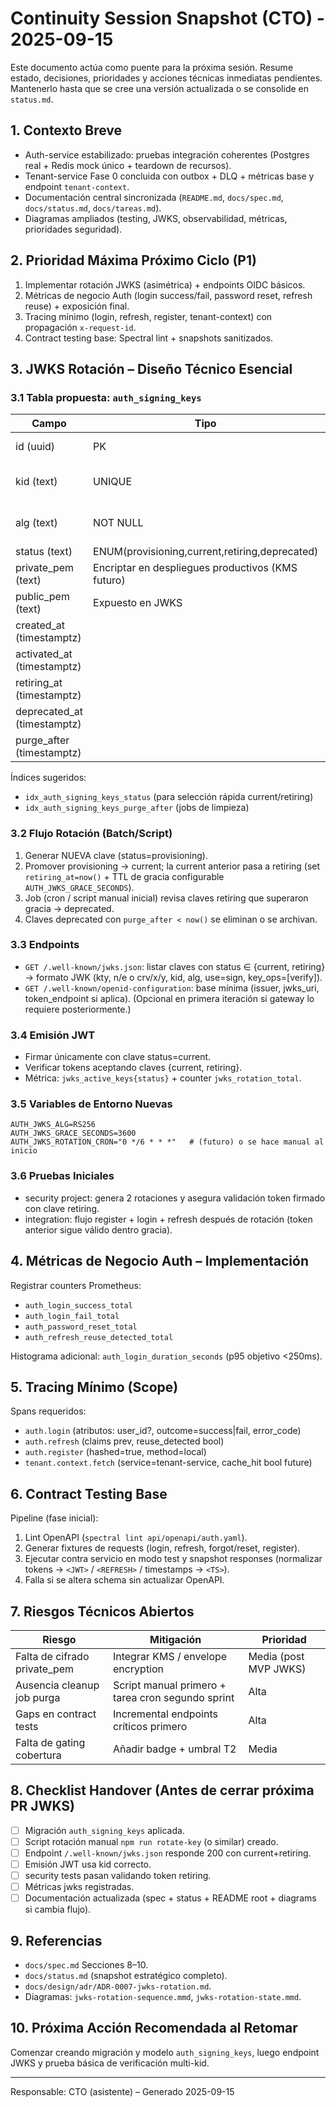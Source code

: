 # Continuity Session Snapshot (CTO) - 2025-09-15

Este documento actúa como puente para la próxima sesión. Resume estado, decisiones, prioridades y acciones técnicas inmediatas pendientes. Mantenerlo hasta que se cree una versión actualizada o se consolide en `status.md`.

## 1. Contexto Breve
- Auth-service estabilizado: pruebas integración coherentes (Postgres real + Redis mock único + teardown de recursos).
- Tenant-service Fase 0 concluida con outbox + DLQ + métricas base y endpoint `tenant-context`.
- Documentación central sincronizada (`README.md`, `docs/spec.md`, `docs/status.md`, `docs/tareas.md`).
- Diagramas ampliados (testing, JWKS, observabilidad, métricas, prioridades seguridad).

## 2. Prioridad Máxima Próximo Ciclo (P1)
1. Implementar rotación JWKS (asimétrica) + endpoints OIDC básicos.
2. Métricas de negocio Auth (login success/fail, password reset, refresh reuse) + exposición final.
3. Tracing mínimo (login, refresh, register, tenant-context) con propagación `x-request-id`.
4. Contract testing base: Spectral lint + snapshots sanitizados.

## 3. JWKS Rotación – Diseño Técnico Esencial
### 3.1 Tabla propuesta: `auth_signing_keys`
| Campo | Tipo | Notas |
|-------|------|-------|
| id (uuid) | PK | Identificador interno |
| kid (text) | UNIQUE | Usado en header JWT + JWKS |
| alg (text) | NOT NULL | RS256/ES256 (inicial RS256) |
| status (text) | ENUM(provisioning,current,retiring,deprecated) |
| private_pem (text) | Encriptar en despliegues productivos (KMS futuro) |
| public_pem (text) | Expuesto en JWKS |
| created_at (timestamptz) | | |
| activated_at (timestamptz) | | Cuando pasa a current |
| retiring_at (timestamptz) | | Inicio ventana gracia |
| deprecated_at (timestamptz) | | Fin ventana gracia |
| purge_after (timestamptz) | | Programación limpieza |

Índices sugeridos:
- `idx_auth_signing_keys_status` (para selección rápida current/retiring)
- `idx_auth_signing_keys_purge_after` (jobs de limpieza)

### 3.2 Flujo Rotación (Batch/Script)
1. Generar NUEVA clave (status=provisioning).
2. Promover provisioning → current; la current anterior pasa a retiring (set `retiring_at=now()` + TTL de gracia configurable `AUTH_JWKS_GRACE_SECONDS`).
3. Job (cron / script manual inicial) revisa claves retiring que superaron gracia → deprecated.
4. Claves deprecated con `purge_after < now()` se eliminan o se archivan.

### 3.3 Endpoints
- `GET /.well-known/jwks.json`: listar claves con status ∈ {current, retiring} → formato JWK (kty, n/e o crv/x/y, kid, alg, use=sign, key_ops=[verify]).
- `GET /.well-known/openid-configuration`: base mínima (issuer, jwks_uri, token_endpoint si aplica). (Opcional en primera iteración si gateway lo requiere posteriormente.)

### 3.4 Emisión JWT
- Firmar únicamente con clave status=current.
- Verificar tokens aceptando claves {current, retiring}.
- Métrica: `jwks_active_keys{status}` + counter `jwks_rotation_total`.

### 3.5 Variables de Entorno Nuevas
```
AUTH_JWKS_ALG=RS256
AUTH_JWKS_GRACE_SECONDS=3600
AUTH_JWKS_ROTATION_CRON="0 */6 * * *"   # (futuro) o se hace manual al inicio
```

### 3.6 Pruebas Iniciales
- security project: genera 2 rotaciones y asegura validación token firmado con clave retiring.
- integration: flujo register + login + refresh después de rotación (token anterior sigue válido dentro gracia).

## 4. Métricas de Negocio Auth – Implementación
Registrar counters Prometheus:
- `auth_login_success_total`
- `auth_login_fail_total`
- `auth_password_reset_total`
- `auth_refresh_reuse_detected_total`

Histograma adicional: `auth_login_duration_seconds` (p95 objetivo <250ms).

## 5. Tracing Mínimo (Scope)
Spans requeridos:
- `auth.login` (atributos: user_id?, outcome=success|fail, error_code)
- `auth.refresh` (claims prev, reuse_detected bool)
- `auth.register` (hashed=true, method=local)
- `tenant.context.fetch` (service=tenant-service, cache_hit bool future)

## 6. Contract Testing Base
Pipeline (fase inicial):
1. Lint OpenAPI (`spectral lint api/openapi/auth.yaml`).
2. Generar fixtures de requests (login, refresh, forgot/reset, register).
3. Ejecutar contra servicio en modo test y snapshot responses (normalizar tokens → `<JWT>` / `<REFRESH>` / timestamps → `<TS>`).
4. Falla si se altera schema sin actualizar OpenAPI.

## 7. Riesgos Técnicos Abiertos
| Riesgo | Mitigación | Prioridad |
|--------|------------|-----------|
| Falta de cifrado private_pem | Integrar KMS / envelope encryption | Media (post MVP JWKS) |
| Ausencia cleanup job purga | Script manual primero + tarea cron segundo sprint | Alta |
| Gaps en contract tests | Incremental endpoints críticos primero | Alta |
| Falta de gating cobertura | Añadir badge + umbral T2 | Media |

## 8. Checklist Handover (Antes de cerrar próxima PR JWKS)
- [ ] Migración `auth_signing_keys` aplicada.
- [ ] Script rotación manual `npm run rotate-key` (o similar) creado.
- [ ] Endpoint `/.well-known/jwks.json` responde 200 con current+retiring.
- [ ] Emisión JWT usa kid correcto.
- [ ] security tests pasan validando token retiring.
- [ ] Métricas jwks registradas.
- [ ] Documentación actualizada (spec + status + README root + diagrams si cambia flujo).

## 9. Referencias
- `docs/spec.md` Secciones 8–10.
- `docs/status.md` (snapshot estratégico completo).
- `docs/design/adr/ADR-0007-jwks-rotation.md`.
- Diagramas: `jwks-rotation-sequence.mmd`, `jwks-rotation-state.mmd`.

## 10. Próxima Acción Recomendada al Retomar
Comenzar creando migración y modelo `auth_signing_keys`, luego endpoint JWKS y prueba básica de verificación multi-kid.

---
Responsable: CTO (asistente) – Generado 2025-09-15
